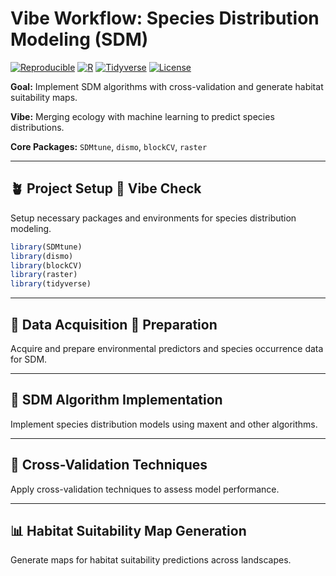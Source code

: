 # Vibe Workflow: Species Distribution Modeling (SDM)

[![Reproducible](https://img.shields.io/badge/Reproducible-Yes-brightgreen)](https://github.com/Fabbiologia/vibe-coding-for-ecology)
[![R](https://img.shields.io/badge/R-4.0+-blue)](https://www.r-project.org/)
[![Tidyverse](https://img.shields.io/badge/Tidyverse-Compatible-orange)](https://www.tidyverse.org/)
[![License](https://img.shields.io/badge/License-MIT-yellow.svg)](https://opensource.org/licenses/MIT)



**Goal:** Implement SDM algorithms with cross-validation and generate habitat suitability maps.

**Vibe:** Merging ecology with machine learning to predict species distributions.

**Core Packages:** `SDMtune`, `dismo`, `blockCV`, `raster`

---

## 🪴 Project Setup  Vibe Check

Setup necessary packages and environments for species distribution modeling.

```r
library(SDMtune)
library(dismo)
library(blockCV)
library(raster)
library(tidyverse)
```

---

## 🧹 Data Acquisition  Preparation

Acquire and prepare environmental predictors and species occurrence data for SDM.

---

## 🔬 SDM Algorithm Implementation

Implement species distribution models using maxent and other algorithms.

---

## 🔄 Cross-Validation Techniques

Apply cross-validation techniques to assess model performance.

---

## 📊 Habitat Suitability Map Generation

Generate maps for habitat suitability predictions across landscapes.

